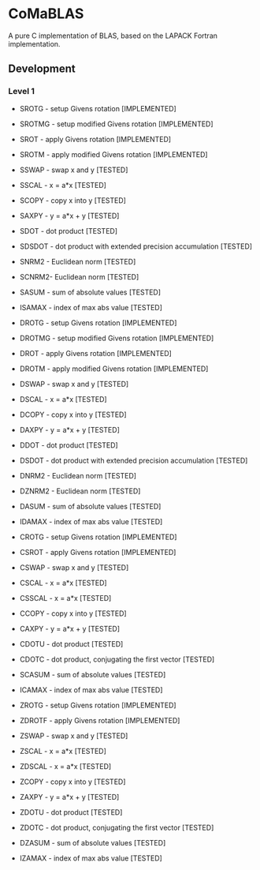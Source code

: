 # CoMaBLAS
A pure C implementation of BLAS, based on the LAPACK Fortran implementation.

## Development 

### Level 1
- SROTG - setup Givens rotation [IMPLEMENTED]
- SROTMG - setup modified Givens rotation [IMPLEMENTED]
- SROT - apply Givens rotation [IMPLEMENTED]
- SROTM - apply modified Givens rotation [IMPLEMENTED]
- SSWAP - swap x and y [TESTED]
- SSCAL - x = a*x [TESTED]
- SCOPY - copy x into y [TESTED]
- SAXPY - y = a*x + y [TESTED]
- SDOT - dot product [TESTED]
- SDSDOT - dot product with extended precision accumulation [TESTED]
- SNRM2 - Euclidean norm [TESTED]
- SCNRM2- Euclidean norm [TESTED]
- SASUM - sum of absolute values [TESTED]
- ISAMAX - index of max abs value [TESTED]

- DROTG - setup Givens rotation [IMPLEMENTED]
- DROTMG - setup modified Givens rotation [IMPLEMENTED]
- DROT - apply Givens rotation [IMPLEMENTED]
- DROTM - apply modified Givens rotation [IMPLEMENTED]
- DSWAP - swap x and y [TESTED]
- DSCAL - x = a*x [TESTED]
- DCOPY - copy x into y [TESTED]
- DAXPY - y = a*x + y [TESTED]
- DDOT - dot product [TESTED]
- DSDOT - dot product with extended precision accumulation [TESTED]
- DNRM2 - Euclidean norm [TESTED]
- DZNRM2 - Euclidean norm [TESTED]
- DASUM - sum of absolute values [TESTED]
- IDAMAX - index of max abs value [TESTED]

- CROTG - setup Givens rotation [IMPLEMENTED]
- CSROT - apply Givens rotation [IMPLEMENTED]
- CSWAP - swap x and y [TESTED]
- CSCAL - x = a*x [TESTED]
- CSSCAL - x = a*x [TESTED]
- CCOPY - copy x into y [TESTED]
- CAXPY - y = a*x + y [TESTED]
- CDOTU - dot product [TESTED]
- CDOTC - dot product, conjugating the first vector [TESTED]
- SCASUM - sum of absolute values [TESTED]
- ICAMAX - index of max abs value [TESTED]

- ZROTG - setup Givens rotation [IMPLEMENTED]
- ZDROTF - apply Givens rotation [IMPLEMENTED]
- ZSWAP - swap x and y [TESTED]
- ZSCAL - x = a*x [TESTED]
- ZDSCAL - x = a*x [TESTED]
- ZCOPY - copy x into y [TESTED]
- ZAXPY - y = a*x + y [TESTED]
- ZDOTU - dot product [TESTED]
- ZDOTC - dot product, conjugating the first vector [TESTED]
- DZASUM - sum of absolute values [TESTED]
- IZAMAX - index of max abs value [TESTED]

